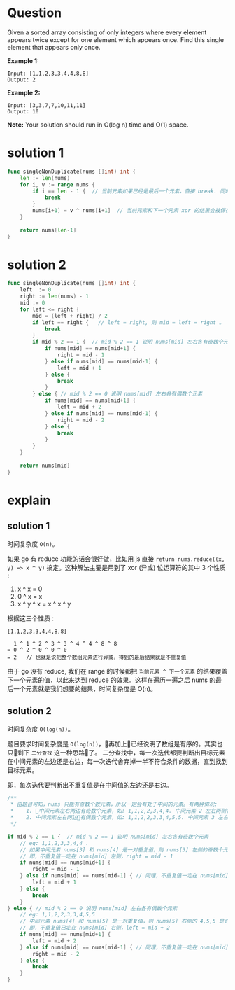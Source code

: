 # Question
Given a sorted array consisting of only integers where every element appears twice except for one element which appears once. Find this single element that appears only once.  

**Example 1:**
```
Input: [1,1,2,3,3,4,4,8,8]
Output: 2
```
**Example 2:**
```
Input: [3,3,7,7,10,11,11]
Output: 10
```

**Note:** Your solution should run in O(log n) time and O(1) space.
# solution 1
```go
func singleNonDuplicate(nums []int) int {
    len := len(nums)
    for i, v := range nums {
        if i == len - 1 {  // 当前元素如果已经是最后一个元素，直接 break. 同时也是为了防止下面的 nums[i+1] 数组越界
            break
        }
        nums[i+1] = v ^ nums[i+1]  // 当前元素和下一个元素 xor 的结果会被保存到下一个元素
    }
    
    return nums[len-1]  
}
```
# solution 2
```go
func singleNonDuplicate(nums []int) int {
    left  := 0
    right := len(nums) - 1
    mid := 0
    for left <= right {
        mid = (left + right) / 2
        if left == right {   // left = right, 则 mid = left = right 。 说明当前值为该查找过程的最后一个值，即不重复值
            break
        }
        if mid % 2 == 1 {  // mid % 2 == 1 说明 nums[mid] 左右各有奇数个元素
            if nums[mid] == nums[mid+1] {
                right = mid - 1
            } else if nums[mid] == nums[mid-1] {
                left = mid + 1
            } else {
                break
            }
        } else { // mid % 2 == 0 说明 nums[mid] 左右各有偶数个元素
            if nums[mid] == nums[mid+1] {
                left = mid + 2
            } else if nums[mid] == nums[mid-1] {
                right = mid - 2
            } else {
                break
            }
        }
    }
    
    return nums[mid]
}
```
# explain
## solution 1 
时间复杂度 ```O(n)```。

如果 go 有 reduce 功能的话会很好做，比如用 js 直接 ```return nums.reduce((x, y) => x ^ y)``` 搞定。这种解法主要是用到了 xor  (异或) 位运算符的其中 3 个性质 :  
1. x ^ x = 0  
2. 0 ^ x = x
3. x ^ y ^ x = x ^ x ^ y  

根据这三个性质 : 
```
[1,1,2,3,3,4,4,8,8]

  1 ^ 1 ^ 2 ^ 3 ^ 3 ^ 4 ^ 4 ^ 8 ^ 8
= 0 ^ 2 ^ 0 ^ 0 ^ 0
= 2   // 也就是说把整个数组元素进行异或，得到的最后结果就是不重复值
```  

由于 go 没有 reduce, 我们在 range 的时候都把 ```当前元素 ^ 下一个元素``` 的结果覆盖下一个元素的值，以此来达到 reduce 的效果。这样在遍历一遍之后 nums 的最后一个元素就是我们想要的结果，时间复杂度是 O(n)。

## solution 2
时间复杂度 ```O(log(n))```。  

题目要求时间复杂度是 ```O(log(n))```，再加上已经说明了数组是有序的。其实也只剩下 ```二分查找``` 这一种思路了。 二分查找中，每一次迭代都要判断出目标元素在中间元素的左边还是右边，每一次迭代舍弃掉一半不符合条件的数据，直到找到目标元素。    

即，每次迭代要判断出不重复值是在中间值的左边还是右边。  

```go
/**
 * 由题目可知，nums 只能有奇数个数元素，所以一定会有处于中间的元素。有两种情况:
 *    1. 中间元素左右两边有奇数个元素，如: 1,1,2,2,3,4,4. 中间元素 2 左右两侧各有 3 个元素
 *    2. 中间元素左右两边有偶数个元素，如: 1,1,2,2,3,3,4,5,5. 中间元素 3 左右两侧各有 4 个元素
 */

if mid % 2 == 1 {  // mid % 2 == 1 说明 nums[mid] 左右各有奇数个元素
    // eg: 1,1,2,3,3,4,4 . 
    // 如果中间元素 nums[3] 和 nums[4] 是一对重复值，则 nums[3] 左侧的奇数个元素一定有一个元素无法与其他元素组成一对重复值
    // 即，不重复值一定在 nums[mid] 左侧，right = mid - 1
    if nums[mid] == nums[mid+1] {
        right = mid - 1
    } else if nums[mid] == nums[mid-1] { // 同理，不重复值一定在 nums[mid] 右侧
        left = mid + 1
    } else {
        break
    }
} else { // mid % 2 == 0 说明 nums[mid] 左右各有偶数个元素
    // eg: 1,1,2,2,3,3,4,5,5
    // 中间元素 nums[4] 和 nums[5] 是一对重复值，则 nums[5] 右侧的 4,5,5 是奇数个元素，已定有个一元素无法与其他元素组成一对重复值
    // 即，不重复值已定在 nums[mid] 右侧，left = mid + 2
    if nums[mid] == nums[mid+1] {
        left = mid + 2
    } else if nums[mid] == nums[mid-1] { // 同理，不重复值一定在 nums[mid] 左侧
        right = mid - 2
    } else {
        break
    }
}
```
